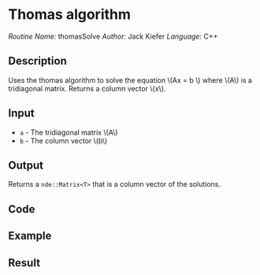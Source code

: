 # Thomas algorithm
*Routine Name:* thomasSolve
*Author:* Jack Kiefer
*Language:* C++

## Description

Uses the thomas algorithm to solve the equation \\(Ax = b \\) where \\(A\\) is a tridiagonal matrix. Returns a column vector \\(x\\).


## Input

* ``a`` - The tridiagonal matrix \\(A\\)
* ``b`` - The column vector \\(b\\)

## Output 

Returns a ``nde::Matrix<T>`` that is a column vector of the solutions. 

## Code

## Example

## Result

